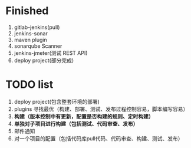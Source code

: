 # Finished

1. gitlab-jenkins(pull)
2. jenkins-sonar
  1. maven plugin
  2. sonarqube Scanner
3. jenkins-jmeter(测试 REST API)
4. deploy project(部分完成)

# TODO list

1. deploy project(包含整套环境的部署)
2. plugins 寻找最优（构建、部署、测试、发布过程控制容易，脚本编写容易）
3. **构建（版本控制中有更新，配置是否构建的规则、定时构建）**
4. **单独对子项目进行构建（包括测试、代码审查、发布）**
5. 邮件通知
6. 对一个项目的配置（包括代码库pull代码、代码审查、构建、测试、发布）
